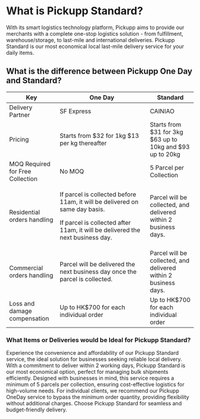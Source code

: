 # What is Pickupp Standard?

With its smart logistics technology platform, Pickupp aims to provide our merchants with a complete one-stop logistics solution - from fulfillment, warehouse/storage, to last-mile and international deliveries. Pickupp Standard is our most economical local last-mile delivery service for your daily items.&#x20;

## What is the difference between Pickupp One Day and Standard?

<table><thead><tr><th>Key</th><th width="226.33333333333331">One Day</th><th>Standard</th></tr></thead><tbody><tr><td>Delivery Partner</td><td>SF Express</td><td>CAINIAO</td></tr><tr><td>Pricing</td><td>Starts from $32 for 1kg $13 per kg thereafter</td><td>Starts from $31 for 3kg $63 up to 10kg and $93 up to 20kg</td></tr><tr><td>MOQ Required for Free Collection</td><td>No MOQ</td><td>5 Parcel per Collection</td></tr><tr><td>Residential orders handling</td><td><p>If parcel is collected before 11am, it will be delivered on same day basis.</p><p>If parcel is collected after 11am, it will be delivered the next business day.</p></td><td>Parcel will be collected, and delivered within 2 business days.</td></tr><tr><td>Commercial orders handling </td><td>Parcel will be delivered the next business day once the parcel is collected.</td><td>Parcel will be collected, and delivered within 2 business days.</td></tr><tr><td>Loss and damage compensation</td><td>Up to HK$700 for each individual order</td><td>Up to HK$700 for each individual order</td></tr></tbody></table>

### What Items or Deliveries would be Ideal for Pickupp Standard? <a href="#introduction-to-pickupps-merchant-portal" id="introduction-to-pickupps-merchant-portal"></a>

Experience the convenience and affordability of our Pickupp Standard service, the ideal solution for businesses seeking reliable local delivery. With a commitment to deliver within 2 working days, Pickupp Standard is our most economical option, perfect for managing bulk shipments efficiently. Designed with businesses in mind, this service requires a minimum of 5 parcels per collection, ensuring cost-effective logistics for high-volume needs. For individual clients, we recommend our Pickupp OneDay service to bypass the minimum order quantity, providing flexibility without additional charges. Choose Pickupp Standard for seamless and budget-friendly delivery.
